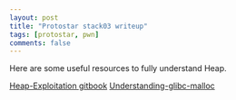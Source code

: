 ```yaml
---
layout: post
title: "Protostar stack03 writeup"
tags: [protostar, pwn]
comments: false
---
```


Here are some useful resources to fully understand Heap.

<a href="https://heap-exploitation.dhavalkapil.com/">Heap-Exploitation gitbook</a>
<a href="https://sploitfun.wordpress.com/2015/02/10/understanding-glibc-malloc/">Understanding-glibc-malloc</a>